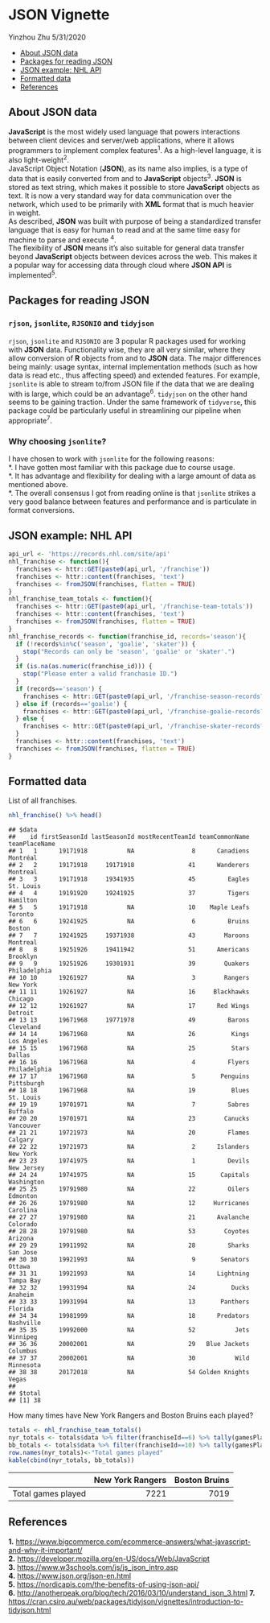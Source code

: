 JSON Vignette
================
Yinzhou Zhu
5/31/2020

  - [About JSON data](#about-json-data)
  - [Packages for reading JSON](#packages-for-reading-json)
  - [JSON example: NHL API](#json-example-nhl-api)
  - [Formatted data](#formatted-data)
  - [References](#references)

## About JSON data

**JavaScript** is the most widely used language that powers interactions
between client devices and server/web applications, where it allows
programmers to implement complex features<sup>1</sup>. As a high-level
language, it is also light-weight<sup>2</sup>.  
JavaScript Object Notation (**JSON**), as its name also implies, is a
type of data that is easily converted from and to **JavaScript**
objects<sup>3</sup>. **JSON** is stored as text string, which makes it
possible to store **JavaScript** objects as text. It is now a very
standard way for data communication over the network, which used to be
primarily with **XML** format that is much heavier in weight.  
As described, **JSON** was built with purpose of being a standardized
transfer language that is easy for human to read and at the same time
easy for machine to parse and execute <sup>4</sup>.  
The flexibility of **JSON** means it’s also suitable for general data
transfer beyond **JavaScript** objects between devices across the web.
This makes it a popular way for accessing data through cloud where
**JSON API** is implemented<sup>5</sup>.

## Packages for reading JSON

### `rjson`, `jsonlite`, `RJSONIO` and `tidyjson`

`rjson`, `jsonlite` and `RJSONIO` are 3 popular R packages used for
working with **JSON** data. Functionality wise, they are all very
similar, where they allow conversion of **R** objects from and to
**JSON** data. The major differences being mainly: usage syntax,
internal implementation methods (such as how data is read etc., thus
affecting speed) and extended features. For example, `jsonlite` is able
to stream to/from JSON file if the data that we are dealing with is
large, which could be an advantage<sup>6</sup>. `tidyjson` on the other
hand seems to be gaining traction. Under the same framework of
`tidyverse`, this package could be particularly useful in streamlining
our pipeline when appropriate<sup>7</sup>.

### Why choosing `jsonlite`?

I have chosen to work with `jsonlite` for the following reasons:  
*. I have gotten most familiar with this package due to course usage.  
*. It has advantage and flexibility for dealing with a large amount of
data as mentioned above.  
\*. The overall consensus I got from reading online is that `jsonlite`
strikes a very good balance between features and performance and is
particulate in format conversions.

## JSON example: NHL API

``` r
api_url <- 'https://records.nhl.com/site/api'
nhl_franchise <- function(){
  franchises <- httr::GET(paste0(api_url, '/franchise'))
  franchises <- httr::content(franchises, 'text')
  franchises <- fromJSON(franchises, flatten = TRUE)
}
nhl_franchise_team_totals <- function(){
  franchises <- httr::GET(paste0(api_url, '/franchise-team-totals'))
  franchises <- httr::content(franchises, 'text')
  franchises <- fromJSON(franchises, flatten = TRUE)
}
nhl_franchise_records <- function(franchise_id, records='season'){
  if (!records%in%c('season', 'goalie', 'skater')) {
    stop("Records can only be 'season', 'goalie' or 'skater'.")
  }
  if (is.na(as.numeric(franchise_id))) {
    stop("Please enter a valid franchasie ID.")
  }
  if (records=='season') {  
    franchises <- httr::GET(paste0(api_url, '/franchise-season-records?cayenneExp=franchiseId=',franchise_id))
  } else if (records=='goalie') {
    franchises <- httr::GET(paste0(api_url, '/franchise-goalie-records?cayenneExp=franchiseId=',franchise_id))
  } else {
    franchises <- httr::GET(paste0(api_url, '/franchise-skater-records?cayenneExp=franchiseId=',franchise_id))
  }
  franchises <- httr::content(franchises, 'text')
  franchises <- fromJSON(franchises, flatten = TRUE)
}
```

## Formatted data

List of all franchises.

``` r
nhl_franchise() %>% head()
```

    ## $data
    ##    id firstSeasonId lastSeasonId mostRecentTeamId teamCommonName teamPlaceName
    ## 1   1      19171918           NA                8      Canadiens      Montréal
    ## 2   2      19171918     19171918               41      Wanderers      Montreal
    ## 3   3      19171918     19341935               45         Eagles     St. Louis
    ## 4   4      19191920     19241925               37         Tigers      Hamilton
    ## 5   5      19171918           NA               10    Maple Leafs       Toronto
    ## 6   6      19241925           NA                6         Bruins        Boston
    ## 7   7      19241925     19371938               43        Maroons      Montreal
    ## 8   8      19251926     19411942               51      Americans      Brooklyn
    ## 9   9      19251926     19301931               39        Quakers  Philadelphia
    ## 10 10      19261927           NA                3        Rangers      New York
    ## 11 11      19261927           NA               16     Blackhawks       Chicago
    ## 12 12      19261927           NA               17      Red Wings       Detroit
    ## 13 13      19671968     19771978               49         Barons     Cleveland
    ## 14 14      19671968           NA               26          Kings   Los Angeles
    ## 15 15      19671968           NA               25          Stars        Dallas
    ## 16 16      19671968           NA                4         Flyers  Philadelphia
    ## 17 17      19671968           NA                5       Penguins    Pittsburgh
    ## 18 18      19671968           NA               19          Blues     St. Louis
    ## 19 19      19701971           NA                7         Sabres       Buffalo
    ## 20 20      19701971           NA               23        Canucks     Vancouver
    ## 21 21      19721973           NA               20         Flames       Calgary
    ## 22 22      19721973           NA                2      Islanders      New York
    ## 23 23      19741975           NA                1         Devils    New Jersey
    ## 24 24      19741975           NA               15       Capitals    Washington
    ## 25 25      19791980           NA               22         Oilers      Edmonton
    ## 26 26      19791980           NA               12     Hurricanes      Carolina
    ## 27 27      19791980           NA               21      Avalanche      Colorado
    ## 28 28      19791980           NA               53        Coyotes       Arizona
    ## 29 29      19911992           NA               28         Sharks      San Jose
    ## 30 30      19921993           NA                9       Senators        Ottawa
    ## 31 31      19921993           NA               14      Lightning     Tampa Bay
    ## 32 32      19931994           NA               24          Ducks       Anaheim
    ## 33 33      19931994           NA               13       Panthers       Florida
    ## 34 34      19981999           NA               18      Predators     Nashville
    ## 35 35      19992000           NA               52           Jets      Winnipeg
    ## 36 36      20002001           NA               29   Blue Jackets      Columbus
    ## 37 37      20002001           NA               30           Wild     Minnesota
    ## 38 38      20172018           NA               54 Golden Knights         Vegas
    ## 
    ## $total
    ## [1] 38

How many times have New York Rangers and Boston Bruins each played?

``` r
totals <- nhl_franchise_team_totals()
nyr_totals <- totals$data %>% filter(franchiseId==6) %>% tally(gamesPlayed, name = "New York Rangers")
bb_totals <- totals$data %>% filter(franchiseId==10) %>% tally(gamesPlayed, name = "Boston Bruins")
row.names(nyr_totals)<-"Total games played"
kable(cbind(nyr_totals, bb_totals))
```

|                    | New York Rangers | Boston Bruins |
| ------------------ | ---------------: | ------------: |
| Total games played |             7221 |          7019 |

## References

**1.**
<https://www.bigcommerce.com/ecommerce-answers/what-javascript-and-why-it-important/>  
**2.** <https://developer.mozilla.org/en-US/docs/Web/JavaScript>  
**3.** <https://www.w3schools.com/js/js_json_intro.asp>  
**4.** <https://www.json.org/json-en.html>  
**5.** <https://nordicapis.com/the-benefits-of-using-json-api/>  
**6.**
<http://anotherpeak.org/blog/tech/2016/03/10/understand_json_3.html>
**7.**
<https://cran.csiro.au/web/packages/tidyjson/vignettes/introduction-to-tidyjson.html>
